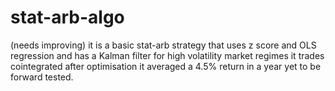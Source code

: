 # stat-arb-algo
(needs improving) it is a basic stat-arb strategy that uses z score and OLS regression and has a Kalman filter for high volatility market regimes it trades cointegrated after optimisation it averaged a 4.5% return in a year yet to be forward tested.
